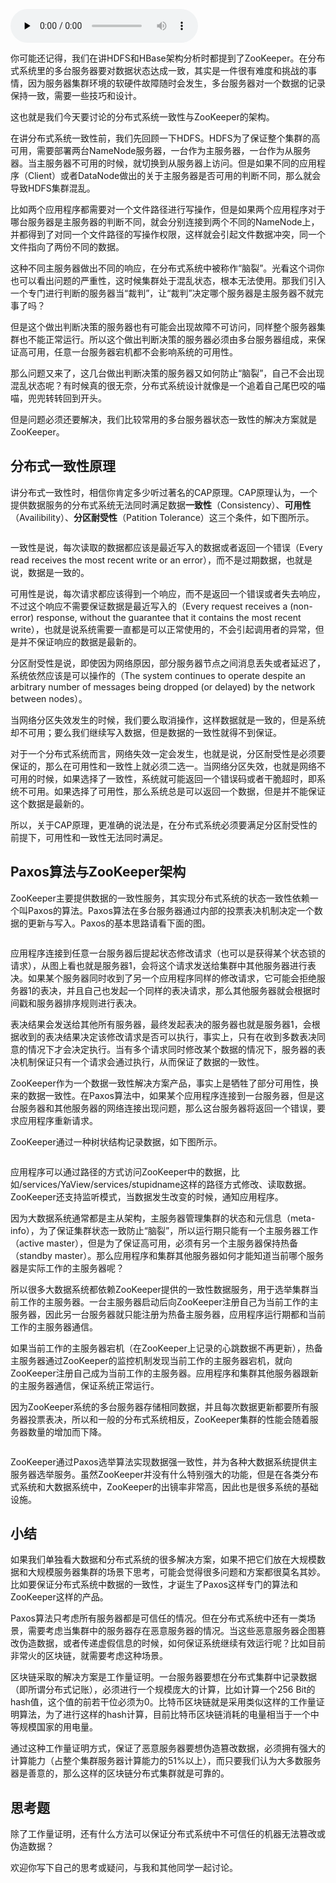 <audio id="audio" title="16 | ZooKeeper是如何保证数据一致性的？" controls="" preload="none"><source id="mp3" src="https://static001.geekbang.org/resource/audio/7e/ef/7e2d9bd920765fc14fd39499e8ac1aef.mp3"></audio>

你可能还记得，我们在讲HDFS和HBase架构分析时都提到了ZooKeeper。在分布式系统里的多台服务器要对数据状态达成一致，其实是一件很有难度和挑战的事情，因为服务器集群环境的软硬件故障随时会发生，多台服务器对一个数据的记录保持一致，需要一些技巧和设计。

这也就是我们今天要讨论的分布式系统一致性与ZooKeeper的架构。

在讲分布式系统一致性前，我们先回顾一下HDFS。HDFS为了保证整个集群的高可用，需要部署两台NameNode服务器，一台作为主服务器，一台作为从服务器。当主服务器不可用的时候，就切换到从服务器上访问。但是如果不同的应用程序（Client）或者DataNode做出的关于主服务器是否可用的判断不同，那么就会导致HDFS集群混乱。

比如两个应用程序都需要对一个文件路径进行写操作，但是如果两个应用程序对于哪台服务器是主服务器的判断不同，就会分别连接到两个不同的NameNode上，并都得到了对同一个文件路径的写操作权限，这样就会引起文件数据冲突，同一个文件指向了两份不同的数据。

这种不同主服务器做出不同的响应，在分布式系统中被称作“脑裂”。光看这个词你也可以看出问题的严重性，这时候集群处于混乱状态，根本无法使用。那我们引入一个专门进行判断的服务器当“裁判”，让“裁判”决定哪个服务器是主服务器不就完事了吗？

但是这个做出判断决策的服务器也有可能会出现故障不可访问，同样整个服务器集群也不能正常运行。所以这个做出判断决策的服务器必须由多台服务器组成，来保证高可用，任意一台服务器宕机都不会影响系统的可用性。

那么问题又来了，这几台做出判断决策的服务器又如何防止“脑裂”，自己不会出现混乱状态呢？有时候真的很无奈，分布式系统设计就像是一个追着自己尾巴咬的喵喵，兜兜转转回到开头。

但是问题必须还要解决，我们比较常用的多台服务器状态一致性的解决方案就是ZooKeeper。

## 分布式一致性原理

讲分布式一致性时，相信你肯定多少听过著名的CAP原理。CAP原理认为，一个提供数据服务的分布式系统无法同时满足数据**一致性**（Consistency）、**可用性**（Availibility）、**分区耐受性**（Patition Tolerance）这三个条件，如下图所示。

<img src="https://static001.geekbang.org/resource/image/71/c0/711e087cf895cc58e02d19dcaafb44c0.jpg" alt="">

一致性是说，每次读取的数据都应该是最近写入的数据或者返回一个错误（Every read receives the most recent write or an error），而不是过期数据，也就是说，数据是一致的。

可用性是说，每次请求都应该得到一个响应，而不是返回一个错误或者失去响应，不过这个响应不需要保证数据是最近写入的（Every request receives a (non-error) response, without the guarantee that it contains the most recent write），也就是说系统需要一直都是可以正常使用的，不会引起调用者的异常，但是并不保证响应的数据是最新的。

分区耐受性是说，即使因为网络原因，部分服务器节点之间消息丢失或者延迟了，系统依然应该是可以操作的（The system continues to operate despite an arbitrary number of messages being dropped (or delayed) by the network between nodes）。

当网络分区失效发生的时候，我们要么取消操作，这样数据就是一致的，但是系统却不可用；要么我们继续写入数据，但是数据的一致性就得不到保证。

对于一个分布式系统而言，网络失效一定会发生，也就是说，分区耐受性是必须要保证的，那么在可用性和一致性上就必须二选一。当网络分区失效，也就是网络不可用的时候，如果选择了一致性，系统就可能返回一个错误码或者干脆超时，即系统不可用。如果选择了可用性，那么系统总是可以返回一个数据，但是并不能保证这个数据是最新的。

所以，关于CAP原理，更准确的说法是，在分布式系统必须要满足分区耐受性的前提下，可用性和一致性无法同时满足。

## Paxos算法与ZooKeeper架构

ZooKeeper主要提供数据的一致性服务，其实现分布式系统的状态一致性依赖一个叫Paxos的算法。Paxos算法在多台服务器通过内部的投票表决机制决定一个数据的更新与写入。Paxos的基本思路请看下面的图。

<img src="https://static001.geekbang.org/resource/image/96/2f/96c6615c359f79922b9b087f6be4172f.png" alt="">

应用程序连接到任意一台服务器后提起状态修改请求（也可以是获得某个状态锁的请求），从图上看也就是服务器1，会将这个请求发送给集群中其他服务器进行表决。如果某个服务器同时收到了另一个应用程序同样的修改请求，它可能会拒绝服务器1的表决，并且自己也发起一个同样的表决请求，那么其他服务器就会根据时间戳和服务器排序规则进行表决。

表决结果会发送给其他所有服务器，最终发起表决的服务器也就是服务器1，会根据收到的表决结果决定该修改请求是否可以执行，事实上，只有在收到多数表决同意的情况下才会决定执行。当有多个请求同时修改某个数据的情况下，服务器的表决机制保证只有一个请求会通过执行，从而保证了数据的一致性。

ZooKeeper作为一个数据一致性解决方案产品，事实上是牺牲了部分可用性，换来的数据一致性。在Paxos算法中，如果某个应用程序连接到一台服务器，但是这台服务器和其他服务器的网络连接出现问题，那么这台服务器将返回一个错误，要求应用程序重新请求。

ZooKeeper通过一种树状结构记录数据，如下图所示。

<img src="https://static001.geekbang.org/resource/image/76/5f/76526be77b0026a0c3b2d661d362665f.png" alt="">

应用程序可以通过路径的方式访问ZooKeeper中的数据，比如/services/YaView/services/stupidname这样的路径方式修改、读取数据。ZooKeeper还支持监听模式，当数据发生改变的时候，通知应用程序。

因为大数据系统通常都是主从架构，主服务器管理集群的状态和元信息（meta-info），为了保证集群状态一致防止“脑裂”，所以运行期只能有一个主服务器工作（active master），但是为了保证高可用，必须有另一个主服务器保持热备（standby master）。那么应用程序和集群其他服务器如何才能知道当前哪个服务器是实际工作的主服务器呢？

所以很多大数据系统都依赖ZooKeeper提供的一致性数据服务，用于选举集群当前工作的主服务器。一台主服务器启动后向ZooKeeper注册自己为当前工作的主服务器，因此另一台服务器就只能注册为热备主服务器，应用程序运行期都和当前工作的主服务器通信。

如果当前工作的主服务器宕机（在ZooKeeper上记录的心跳数据不再更新），热备主服务器通过ZooKeeper的监控机制发现当前工作的主服务器宕机，就向ZooKeeper注册自己成为当前工作的主服务器。应用程序和集群其他服务器跟新的主服务器通信，保证系统正常运行。

因为ZooKeeper系统的多台服务器存储相同数据，并且每次数据更新都要所有服务器投票表决，所以和一般的分布式系统相反，ZooKeeper集群的性能会随着服务器数量的增加而下降。

<img src="https://static001.geekbang.org/resource/image/0f/53/0f9b13ac86458209f2755bda76e0c653.png" alt="">

ZooKeeper通过Paxos选举算法实现数据强一致性，并为各种大数据系统提供主服务器选举服务。虽然ZooKeeper并没有什么特别强大的功能，但是在各类分布式系统和大数据系统中，ZooKeeper的出镜率非常高，因此也是很多系统的基础设施。

## 小结

如果我们单独看大数据和分布式系统的很多解决方案，如果不把它们放在大规模数据和大规模服务器集群的场景下思考，可能会觉得很多问题和方案都很莫名其妙。比如要保证分布式系统中数据的一致性，才诞生了Paxos这样专门的算法和ZooKeeper这样的产品。

Paxos算法只考虑所有服务器都是可信任的情况。但在分布式系统中还有一类场景，需要考虑当集群中的服务器存在恶意服务器的情况。当这些恶意服务器企图篡改伪造数据，或者传递虚假信息的时候，如何保证系统继续有效运行呢？比如目前非常火的区块链，就需要考虑这种场景。

区块链采取的解决方案是工作量证明。一台服务器要想在分布式集群中记录数据（即所谓分布式记账），必须进行一个规模庞大的计算，比如计算一个256 Bit的hash值，这个值的前若干位必须为0。比特币区块链就是采用类似这样的工作量证明算法，为了进行这样的hash计算，目前比特币区块链消耗的电量相当于一个中等规模国家的用电量。

通过这种工作量证明方式，保证了恶意服务器要想伪造篡改数据，必须拥有强大的计算能力（占整个集群服务器计算能力的51%以上），而只要我们认为大多数服务器是善意的，那么这样的区块链分布式集群就是可靠的。

## 思考题

除了工作量证明，还有什么方法可以保证分布式系统中不可信任的机器无法篡改或伪造数据？

欢迎你写下自己的思考或疑问，与我和其他同学一起讨论。
